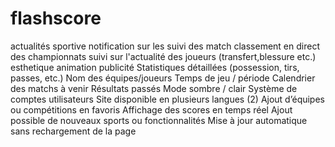 # flashscore
actualités sportive
notification sur les suivi des match 
classement en direct des championnats 
suivi sur l'actualité des joueurs (transfert,blessure etc.)
esthetique 
animation
publicité
Statistiques détaillées (possession, tirs, passes, etc.)
Nom des équipes/joueurs
Temps de jeu / période
Calendrier des matchs à venir
Résultats passés
Mode sombre / clair
Système de comptes utilisateurs
Site disponible en plusieurs langues (2)
Ajout d’équipes ou compétitions en favoris
Affichage des scores en temps réel
Ajout possible de nouveaux sports ou fonctionnalités
Mise à jour automatique sans rechargement de la page
